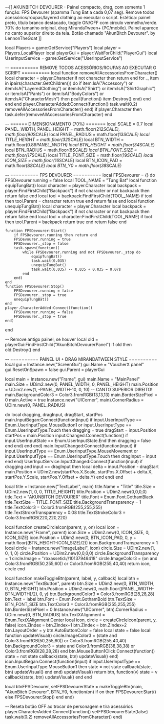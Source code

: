 --[[
    AKUNBITCH DEVOURER - Painel compacto, drag, com somente 1 função:
    FPS Devourer (spamma Tung Bat a cada 0,07 seg).
    Remove todos acessórios/roupas/layered clothing ao executar o script.
    Estética: painel preto, título branco destacado, toggle ON/OFF com círculo vermelho/verde.
    70% do tamanho original, drag MirandaTween+ (PC/mobile).
    Painel aparece no canto superior direito da tela.
    Botão chamado "AkunBitch Devourer".
    by LennonTheGoat
]]

local Players = game:GetService("Players")
local player = Players.LocalPlayer
local playerGui = player:WaitForChild("PlayerGui")
local UserInputService = game:GetService("UserInputService")

-- ========== REMOVE TODOS ACESSÓRIOS/ROUPAS AO EXECUTAR O SCRIPT ==========
local function removeAllAccessoriesFromCharacter()
    local character = player.Character
    if not character then return end
    for _, item in ipairs(character:GetChildren()) do
        if item:IsA("Accessory")
            or item:IsA("LayeredClothing")
            or item:IsA("Shirt")
            or item:IsA("ShirtGraphic")
            or item:IsA("Pants")
            or item:IsA("BodyColors")
            or item:IsA("CharacterMesh") then
            pcall(function() item:Destroy() end)
        end
    end
end
player.CharacterAdded:Connect(function()
    task.wait(0.2)
    removeAllAccessoriesFromCharacter()
end)
if player.Character then
    task.defer(removeAllAccessoriesFromCharacter)
end

-- ====== DIMENSIONAMENTO (70%) =======
local SCALE = 0.7
local PANEL_WIDTH, PANEL_HEIGHT = math.floor(212*SCALE), math.floor(90*SCALE)
local PANEL_RADIUS = math.floor(13*SCALE)
local TITLE_HEIGHT = math.floor(32*SCALE)
local BTN_WIDTH = math.floor(0.89*PANEL_WIDTH)
local BTN_HEIGHT = math.floor(34*SCALE)
local BTN_RADIUS = math.floor(8*SCALE)
local BTN_FONT_SIZE = math.floor(17*SCALE)
local TITLE_FONT_SIZE = math.floor(19*SCALE)
local ICON_SIZE = math.floor(16*SCALE)
local BTN_ICON_PAD = math.floor(8*SCALE)
local BTN_Y0 = math.floor(38*SCALE)

-- ========== FPS DEVOURER ==========
local FPSDevourer = {}
do
    FPSDevourer.running = false
    local TOOL_NAME = "Tung Bat"
    local function equipTungBat()
        local character = player.Character
        local backpack = player:FindFirstChild("Backpack")
        if not character or not backpack then return false end
        local tool = backpack:FindFirstChild(TOOL_NAME)
        if tool then tool.Parent = character return true end
        return false
    end
    local function unequipTungBat()
        local character = player.Character
        local backpack = player:FindFirstChild("Backpack")
        if not character or not backpack then return false end
        local tool = character:FindFirstChild(TOOL_NAME)
        if tool then tool.Parent = backpack return true end
        return false
    end

    function FPSDevourer:Start()
        if FPSDevourer.running then return end
        FPSDevourer.running = true
        FPSDevourer._stop = false
        task.spawn(function()
            while FPSDevourer.running and not FPSDevourer._stop do
                equipTungBat()
                task.wait(0.035)
                unequipTungBat()
                task.wait(0.035) -- 0.035 + 0.035 = 0.07s
            end
        end)
    end
    function FPSDevourer:Stop()
        FPSDevourer.running = false
        FPSDevourer._stop = true
        unequipTungBat()
    end
    player.CharacterAdded:Connect(function()
        FPSDevourer.running = false
        FPSDevourer._stop = true
    end)
end

-- Remove antigo painel, se houver
local old = playerGui:FindFirstChild("AkunBitchDevourerPanel")
if old then old:Destroy() end

-- ========== PAINEL UI + DRAG MIRANDATWEEN STYLE ==========
local gui = Instance.new("ScreenGui")
gui.Name = "VoucherX panel"
gui.ResetOnSpawn = false
gui.Parent = playerGui

local main = Instance.new("Frame", gui)
main.Name = "MainPanel"
main.Size = UDim2.new(0, PANEL_WIDTH, 0, PANEL_HEIGHT)
main.Position = UDim2.new(1, -PANEL_WIDTH-10, 0, 10) -- CANTO SUPERIOR DIREITO!
main.BackgroundColor3 = Color3.fromRGB(13,13,13)
main.BorderSizePixel = 0
main.Active = true
Instance.new("UICorner", main).CornerRadius = UDim.new(0, PANEL_RADIUS)

do
    local dragging, dragInput, dragStart, startPos
    main.InputBegan:Connect(function(input)
        if input.UserInputType == Enum.UserInputType.MouseButton1 or input.UserInputType == Enum.UserInputType.Touch then
            dragging = true
            dragStart = input.Position
            startPos = main.Position
            input.Changed:Connect(function()
                if input.UserInputState == Enum.UserInputState.End then dragging = false end
            end)
        end
    end)
    main.InputChanged:Connect(function(input)
        if input.UserInputType == Enum.UserInputType.MouseMovement or input.UserInputType == Enum.UserInputType.Touch then
            dragInput = input
        end
    end)
    UserInputService.InputChanged:Connect(function(input)
        if dragging and input == dragInput then
            local delta = input.Position - dragStart
            main.Position = UDim2.new(startPos.X.Scale, startPos.X.Offset + delta.X, startPos.Y.Scale, startPos.Y.Offset + delta.Y)
        end
    end)
end

local title = Instance.new("TextLabel", main)
title.Name = "Title"
title.Size = UDim2.new(1, 0, 0, TITLE_HEIGHT)
title.Position = UDim2.new(0,0,0,0)
title.Text = "AKUNBITCH DEVOURER"
title.Font = Enum.Font.GothamBlack
title.TextSize = TITLE_FONT_SIZE
title.BackgroundTransparency = 1
title.TextColor3 = Color3.fromRGB(255,255,255)
title.TextStrokeTransparency = 0.08
title.TextStrokeColor3 = Color3.fromRGB(220,220,220)

local function createCircleIcon(parent, y, on)
    local icon = Instance.new("Frame", parent)
    icon.Size = UDim2.new(0, ICON_SIZE, 0, ICON_SIZE)
    icon.Position = UDim2.new(0, BTN_ICON_PAD, 0, y + math.floor((BTN_HEIGHT-ICON_SIZE)/2))
    icon.BackgroundTransparency = 1
    local circle = Instance.new("ImageLabel", icon)
    circle.Size = UDim2.new(1, 0, 1, 0)
    circle.Position = UDim2.new(0,0,0,0)
    circle.BackgroundTransparency = 1
    circle.Image = "rbxassetid://10137946418"
    circle.ImageColor3 = (on and Color3.fromRGB(50,255,60)) or Color3.fromRGB(255,40,40)
    return icon, circle
end

local function makeToggleBtn(parent, label, y, callback)
    local btn = Instance.new("TextButton", parent)
    btn.Size = UDim2.new(0, BTN_WIDTH, 0, BTN_HEIGHT)
    btn.Position = UDim2.new(0, math.floor((PANEL_WIDTH-BTN_WIDTH)/2), 0, y)
    btn.BackgroundColor3 = Color3.fromRGB(28,28,28)
    btn.Text = label
    btn.Font = Enum.Font.GothamBold
    btn.TextSize = BTN_FONT_SIZE
    btn.TextColor3 = Color3.fromRGB(255,255,255)
    btn.BorderSizePixel = 0
    Instance.new("UICorner", btn).CornerRadius = UDim.new(0, BTN_RADIUS)
    btn.TextXAlignment = Enum.TextXAlignment.Center
    local icon, circle = createCircleIcon(parent, y, false)
    icon.ZIndex = btn.ZIndex+1
    btn.ZIndex = btn.ZIndex+2
    btn.LayoutOrder = y
    btn.AutoButtonColor = false
    local state = false
    local function updateVisual()
        circle.ImageColor3 = (state and Color3.fromRGB(50,255,60)) or Color3.fromRGB(255,40,40)
        btn.BackgroundColor3 = state and Color3.fromRGB(38,38,38) or Color3.fromRGB(28,28,28)
    end
    btn.MouseButton1Click:Connect(function()
        state = not state
        callback(state, btn)
        updateVisual()
    end)
    icon.InputBegan:Connect(function(input)
        if input.UserInputType == Enum.UserInputType.MouseButton1 then
            state = not state
            callback(state, btn)
            updateVisual()
        end
    end)
    updateVisual()
    return btn, function(v)
        state = v
        callback(state, btn)
        updateVisual()
    end
end

local btnFPSDevourer, setFPSDevourerState = makeToggleBtn(main, "AkunBitch Devourer", BTN_Y0, function(on)
    if on then FPSDevourer:Start() else FPSDevourer:Stop() end
end)

-- Reseta botão OFF ao trocar de personagem e tira acessórios
player.CharacterAdded:Connect(function()
    setFPSDevourerState(false)
    task.wait(0.2)
    removeAllAccessoriesFromCharacter()
end)

